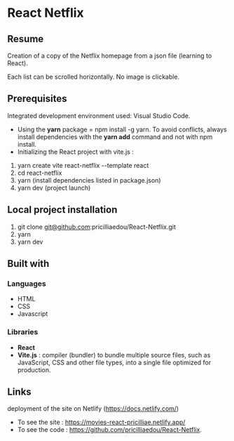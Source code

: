 # React Netflix

## Resume

Creation of a copy of the Netflix homepage from a json file (learning to React).

Each list can be scrolled horizontally. No image is clickable.

## Prerequisites

Integrated development environment used: Visual Studio Code.

- Using the **yarn** package = npm install -g yarn. To avoid conflicts, always install dependencies with the **yarn add** command and not with npm install.
- Initializing the React project with vite.js :

1. yarn create vite react-netflix --template react
2. cd react-netflix
3. yarn (install dependencies listed in package.json)
4. yarn dev (project launch)

## Local project installation

1. git clone git@github.com:pricilliaedou/React-Netflix.git
2. yarn
3. yarn dev

## Built with

### Languages

- HTML
- CSS
- Javascript

### Libraries

- **React**
- **Vite.js** : compiler (bundler) to bundle multiple source files, such as JavaScript, CSS and other file types, into a single file optimized for production.

## Links

deployment of the site on Netlify (https://docs.netlify.com/)

- To see the site : https://movies-react-pricilliae.netlify.app/
- To see the code : https://github.com/pricilliaedou/React-Netflix.
